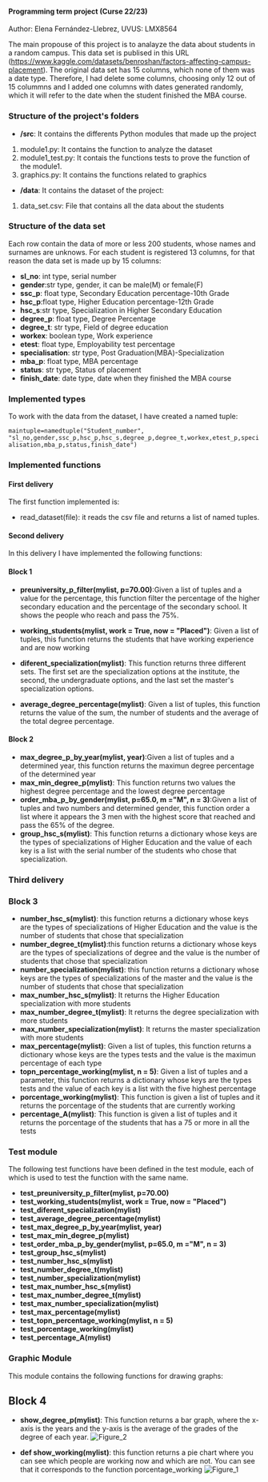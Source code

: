 #### Programming term project (Curse 22/23)

Author: Elena Fernández-Llebrez, UVUS: LMX8564

The main propouse of this project is to analayze the data about students in a random campus. 
This data set is publised in this URL (https://www.kaggle.com/datasets/benroshan/factors-affecting-campus-placement). The original data set has 15 columns, which none of them was a date type. Therefore, I had delete some columns, choosing only 12 out of 15 colummns and I added one columns with dates generated randomly, which it will refer to the date when the student finished the MBA course.

### Structure of the project's folders
- **/src**: It contains the differents Python modules that made up the project
 1. module1.py: It contains the function to analyze the dataset
 2. module1_test.py: It contais the functions tests to prove the function of the module1.
 3. graphics.py: It contains the functions related to graphics

- **/data**: It contains the dataset of the project:
1. data_set.csv: File that contains all the data about the students

### Structure of the data set
Each row contain the data of more or less 200 students, whose names and surnames are unknows.
For each student is registered 13 columns, for that reason the data set is made up by 15 columns:
- **sl_no**: int type, serial number
- **gender**:str type, gender, it can be male(M) or female(F)
- **ssc_p**: float type, Secondary Education percentage-10th Grade
- **hsc_p**:float type, Higher Education percentage-12th Grade
- **hsc_s**:str type, Specialization in Higher Secondary Education
- **degree_p**: float type, Degree Percentage
- **degree_t**: str type, Field of degree education
- **workex**: boolean type, Work experience
- **etest**: float type, Employability test percentage
- **specialisation**: str type, Post Graduation(MBA)-Specialization
- **mba_p**: float type, MBA percentage
- **status**: str type, Status of placement
- **finish_date**: date type, date when they finished the MBA course

### Implemented types
To work with the data from the dataset, I have created a named tuple:

`maintuple=namedtuple("Student_number", "sl_no,gender,ssc_p,hsc_p,hsc_s,degree_p,degree_t,workex,etest_p,specialisation,mba_p,status,finish_date")`

### Implemented functions

#### First delivery
The first function implemented is:
- read_dataset(file): it reads the csv file and returns a list of named tuples.

#### Second delivery
In this delivery I have implemented the following functions:

#### Block 1
- **preuniversity_p_filter(mylist, p=70.00)**:Given a list of tuples and a value for the percentage, this function filter the percentage of the higher secondary education and the percentage of the secondary school. It shows the people who reach and pass the 75%.

- **working_students(mylist, work = True, now = "Placed")**: Given a list of tuples, this function returns the students that have working experience and are now working
- **diferent_specialization(mylist)**: This function returns three different sets. The first set are the specialization options at the institute, the second, the undergraduate options, and the last set the master's specialization options.

- **average_degree_percentage(mylist)**: Given a list of tuples, this function returns the value of the sum, the number of students and the average of the total degree percentage.

#### Block 2
- **max_degree_p_by_year(mylist, year)**:Given a list of tuples and a determined year, this function returns the maximun degree percentage of the determined year
- **max_min_degree_p(mylist)**: This function returns two values the highest degree percentage and the lowest degree percentage
- **order_mba_p_by_gender(mylist, p=65.0, m ="M", n = 3)**:Given a list of tuples and two numbers and determined gender, this function order a list where it appears the 3 men with the highest score that reached and pass the 65% of the degree.
- **group_hsc_s(mylist)**: This function returns a dictionary whose keys are the types of specializations of Higher Education and the value of each key is a list with the serial number of the students who chose that specialization.

### Third delivery

### Block 3
- **number_hsc_s(mylist)**: this function returns a dictionary whose keys are the types of specializations of Higher Education and the value is the number of students that chose that specialization
- **number_degree_t(mylist)**:this function returns a dictionary whose keys are the types of specializations of degree and the value is the number of students that chose that specialization
- **number_specialization(mylist)**:  this function returns a dictionary whose keys are the types of specializations of the master and the value is the number of students that chose that specialization
-  **max_number_hsc_s(mylist)**: It returns the Higher Education specialization with more students
-  **max_number_degree_t(mylist)**: It returns the degree specialization with more students
-  **max_number_specialization(mylist)**: It returns the master specialization with more students
-  **max_percentage(mylist)**: Given a list of tuples, this function returns a dictionary whose keys are the types tests and the value is the maximun percentage of each type
-  **topn_percentage_working(mylist, n = 5)**: Given a list of tuples and a parameter, this function returns a dictionary whose keys are the types tests and the value of each key is a list with the five highest percentage
-  **porcentage_working(mylist)**: This function is given a list of tuples and it returns the porcentage of the students that are currently working
-  **percentage_A(mylist)**: This function is given a list of tuples and it returns the porcentage of the students that has a 75 or more in all the tests

### Test module
The following test functions have been defined in the test module, each of which is used to test the function with the same name. 
- **test_preuniversity_p_filter(mylist, p=70.00)**
- **test_working_students(mylist, work = True, now = "Placed")**
- **test_diferent_specialization(mylist)**
- **test_average_degree_percentage(mylist)**
- **test_max_degree_p_by_year(mylist, year)**
- **test_max_min_degree_p(mylist)**
- **test_order_mba_p_by_gender(mylist, p=65.0, m ="M", n = 3)**
- **test_group_hsc_s(mylist)**
- **test_number_hsc_s(mylist)**
- **test_number_degree_t(mylist)**
- **test_number_specialization(mylist)**
- **test_max_number_hsc_s(mylist)**
- **test_max_number_degree_t(mylist)**
- **test_max_number_specialization(mylist)**
- **test_max_percentage(mylist)**
- **test_topn_percentage_working(mylist, n = 5)**
- **test_porcentage_working(mylist)**
- **test_percentage_A(mylist)**

### Graphic Module
This module contains the following functions for drawing graphs:

## Block 4
- **show_degree_p(mylist)**: This function returns a bar graph, where the x-axis is the years and the y-axis is the average of the grades of the degree of each year.
![Figure_2](https://user-images.githubusercontent.com/116157269/208323678-675f491d-0573-4625-9242-683a432508d5.png)

- **def show_working(mylist)**: this function returns a pie chart where you can see which people are working now and which are not. You can see that it corresponds to the function porcentage_working
![Figure_1](https://user-images.githubusercontent.com/116157269/208323689-1defc82a-aff8-4d04-8d09-d45250aa2fae.png)
